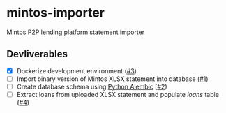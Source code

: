 # mintos-importer
Mintos P2P lending platform statement importer

## Devliverables
- [X] Dockerize development environment ([#3][p3])
- [ ] Import binary version of Mintos XLSX statement into database ([#1][i1])
- [ ] Create database schema using [Python Alembic](https://alembic.sqlalchemy.org/) [[#2][i2])
- [ ] Extract loans from uploaded XLSX statement and populate *loans* table ([#4][i4])

[i1]: https://github.com/PERLUR/mintos-statement-importer/issues/1
[i2]: https://github.com/PERLUR/mintos-statement-importer/issues/2
[p3]: https://github.com/PERLUR/mintos-importer/pull/3
[i4]: https://github.com/PERLUR/mintos-statement-importer/issues/4